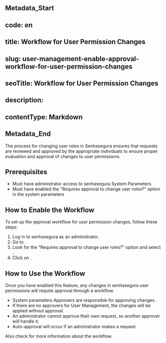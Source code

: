 ## Metadata_Start 
## code: en
## title: Workflow for User Permission Changes 
## slug: user-management-enable-approval-workflow-for-user-permission-changes 
## seoTitle: Workflow for User Permission Changes 
## description:  
## contentType: Markdown 
## Metadata_End

The process for changing user roles in Senhasegura ensures that requests are reviewed and approved by the appropriate individuals to ensure proper evaluation and approval of changes to user permissions.

## Prerequisites

- Must have administrator access to senhasegura System Parameters
- Must have enabled the "Requires approval to change user roles?" option in the system parameters

## How to Enable the Workflow
To set up the approval workflow for user permission changes, follow these steps:

1. Log in to senhasegura as an administrator.
2. Go to .
3. Look for the "Requires approval to change user roles?" option and select .
4. Click on .

## How to Use the Workflow

Once you have enabled this feature, any changes in senhasegura user permissions will require approval through a workflow.

* System parameters Approvers are responsible for approving changes.
* If there are no approvers for User Management, the changes will be applied without approval.
* An administrator cannot approve their own request, so another approver will handle it.
* Auto-approval will occur if an administrator makes a request.

Also check  for more information about the workflow.

